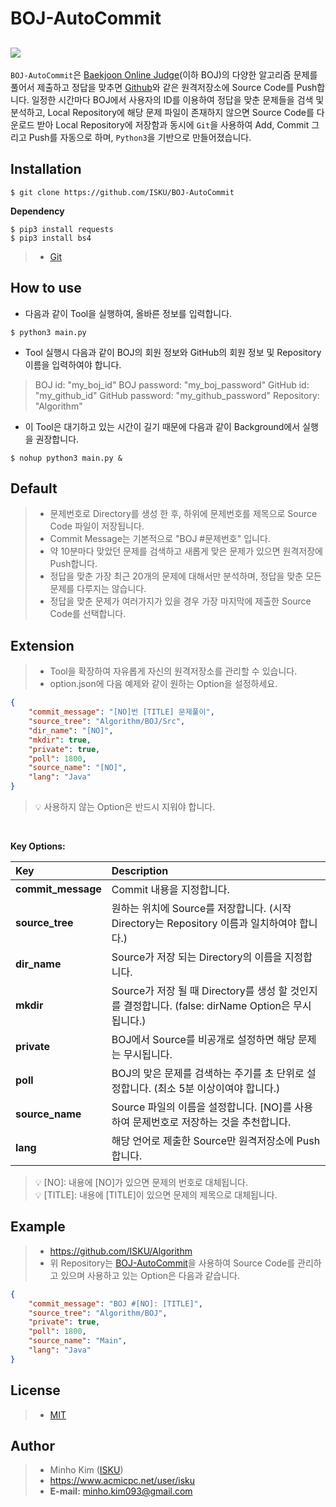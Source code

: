 ﻿BOJ-AutoCommit
==========
[![](https://d2gd6pc034wcta.cloudfront.net/images/logo.png)](https://www.acmicpc.net)
----------
 `BOJ-AutoCommit`은 [Baekjoon Online Judge](https://www.acmicpc.net)(이하 BOJ)의 다양한 알고리즘 문제를 풀어서 제출하고 정답을 맞추면 [Github](https://github.com)와 같은 원격저장소에 Source Code를 Push합니다. 일정한 시간마다 BOJ에서 사용자의 ID를 이용하여 정답을 맞춘 문제들을 검색 및 분석하고, Local Repository에 해당 문제 파일이 존재하지 않으면 Source Code를 다운로드 받아 Local Repository에 저장함과 동시에 `Git`을 사용하여 Add, Commit 그리고 Push를 자동으로 하며, `Python3`을 기반으로 만들어졌습니다.

Installation
----------
```
$ git clone https://github.com/ISKU/BOJ-AutoCommit
```

**Dependency**
```
$ pip3 install requests
$ pip3 install bs4
```

> - [Git](https://git-scm.com/)

How to use
----------
- 다음과 같이 Tool을 실행하여, 올바른 정보를 입력합니다.
```
$ python3 main.py
```

- Tool 실행시 다음과 같이 BOJ의 회원 정보와 GitHub의 회원 정보 및 Repository 이름을 입력하여야 합니다.
> BOJ id: "my_boj_id"
> BOJ password: "my_boj_password"
> GitHub id: "my_github_id"
> GitHub password: "my_github_password"
> Repository: "Algorithm"

- 이 Tool은 대기하고 있는 시간이 길기 때문에 다음과 같이 Background에서 실행을 권장합니다.
```
$ nohup python3 main.py &
```

Default
----------
> - 문제번호로 Directory를 생성 한 후, 하위에 문제번호를 제목으로 Source Code 파일이 저장됩니다.
> - Commit Message는 기본적으로 "BOJ #문제번호" 입니다.
> - 약 10분마다 맞았던 문제를 검색하고 새롭게 맞은 문제가 있으면 원격저장에 Push합니다.
> - 정답을 맞춘 가장 최근 20개의 문제에 대해서만 분석하며, 정답을 맞춘 모든 문제를 다루지는 않습니다.
> - 정답을 맞춘 문제가 여러가지가 있을 경우 가장 마지막에 제출한 Source Code를 선택합니다.

Extension
----------
> - Tool을 확장하여 자유롭게 자신의 원격저장소를 관리할 수 있습니다.
> - option.json에 다음 예제와 같이 원하는 Option을 설정하세요.

``` json
{	
	"commit_message": "[NO]번 [TITLE] 문제풀이",
	"source_tree": "Algorithm/BOJ/Src",
	"dir_name": "[NO]",
	"mkdir": true,
	"private": true,
	"poll": 1800,
	"source_name": "[NO]",
	"lang": "Java"
}
```
> :bulb: 사용하지 않는 Option은 반드시 지워야 합니다.
<br>

**Key Options:**

| **Key**            | **Description**
|:-------------------|:-------------------------------------------------
| **commit_message** | Commit 내용을 지정합니다.
| **source_tree**    | 원하는 위치에 Source를 저장합니다. (시작 Directory는 Repository 이름과 일치하여야 합니다.)
| **dir_name**       | Source가 저장 되는 Directory의 이름을 지정합니다. 
| **mkdir**          | Source가 저장 될 때 Directory를 생성 할 것인지를 결정합니다. (false: dirName Option은 무시됩니다.)
| **private**        | BOJ에서 Source를 비공개로 설정하면 해당 문제는 무시됩니다.
| **poll**           | BOJ의 맞은 문제를 검색하는 주기를 초 단위로 설정합니다. (최소 5분 이상이여야 합니다.)
| **source_name**    | Source 파일의 이름을 설정합니다. [NO]를 사용하여 문제번호로 저장하는 것을 추천합니다.
| **lang**           | 해당 언어로 제출한 Source만 원격저장소에 Push합니다.

> :bulb: [NO]: 내용에 [NO]가 있으면 문제의 번호로 대체됩니다. <br>
> :bulb: [TITLE]: 내용에 [TITLE]이 있으면 문제의 제목으로 대체됩니다. 

Example
----------
> - https://github.com/ISKU/Algorithm
> - 위 Repository는 [BOJ-AutoCommit](https://github.com/ISKU/BOJ-AutoCommit)을 사용하여 Source Code를 관리하고 있으며 사용하고 있는 Option은 다음과 같습니다.

``` json
{
	"commit_message": "BOJ #[NO]: [TITLE]",
	"source_tree": "Algorithm/BOJ",
	"private": true,
	"poll": 1800,
	"source_name": "Main",
	"lang": "Java"
}
```

License
----------
> - [MIT](LICENSE)

Author
----------
> - Minho Kim ([ISKU](https://github.com/ISKU))
> - https://www.acmicpc.net/user/isku
> - **E-mail:** minho.kim093@gmail.com
